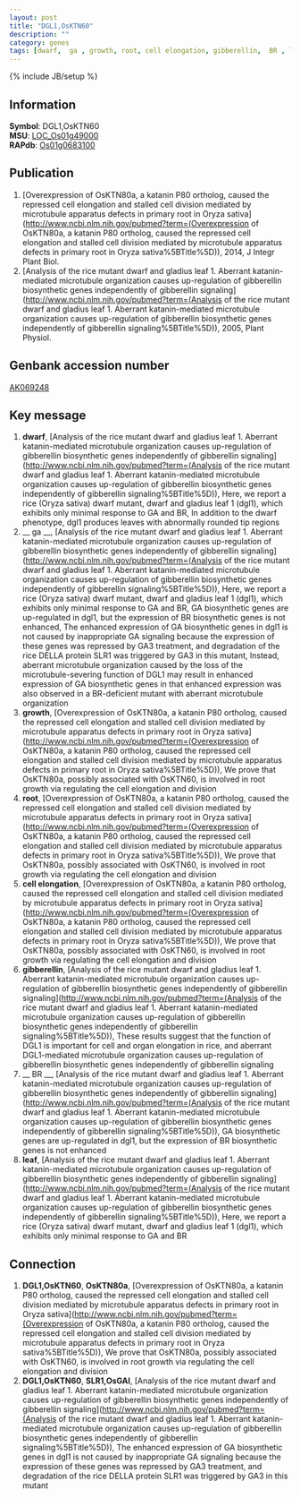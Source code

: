 ```yaml
---
layout: post
title: "DGL1,OsKTN60"
description: ""
category: genes
tags: [dwarf,  ga , growth, root, cell elongation, gibberellin,  BR , leaf]
---
```

{% include JB/setup %}

## Information
__Symbol__: DGL1,OsKTN60  
__MSU__: [LOC_Os01g49000](http://rice.plantbiology.msu.edu/cgi-bin/ORF_infopage.cgi?orf=LOC_Os01g49000)  
__RAPdb__: [Os01g0683100](http://rapdb.dna.affrc.go.jp/viewer/gbrowse_details/irgsp1?name=Os01g0683100)  

## Publication
1. [Overexpression of OsKTN80a, a katanin P80 ortholog, caused the repressed cell elongation and stalled cell division mediated by microtubule apparatus defects in primary root in Oryza sativa](http://www.ncbi.nlm.nih.gov/pubmed?term=(Overexpression of OsKTN80a, a katanin P80 ortholog, caused the repressed cell elongation and stalled cell division mediated by microtubule apparatus defects in primary root in Oryza sativa%5BTitle%5D)), 2014, J Integr Plant Biol.
2. [Analysis of the rice mutant dwarf and gladius leaf 1. Aberrant katanin-mediated microtubule organization causes up-regulation of gibberellin biosynthetic genes independently of gibberellin signaling](http://www.ncbi.nlm.nih.gov/pubmed?term=(Analysis of the rice mutant dwarf and gladius leaf 1. Aberrant katanin-mediated microtubule organization causes up-regulation of gibberellin biosynthetic genes independently of gibberellin signaling%5BTitle%5D)), 2005, Plant Physiol.

## Genbank accession number
[AK069248](http://www.ncbi.nlm.nih.gov/nuccore/AK069248)

## Key message
1. __dwarf__, [Analysis of the rice mutant dwarf and gladius leaf 1. Aberrant katanin-mediated microtubule organization causes up-regulation of gibberellin biosynthetic genes independently of gibberellin signaling](http://www.ncbi.nlm.nih.gov/pubmed?term=(Analysis of the rice mutant dwarf and gladius leaf 1. Aberrant katanin-mediated microtubule organization causes up-regulation of gibberellin biosynthetic genes independently of gibberellin signaling%5BTitle%5D)),  Here, we report a rice (Oryza sativa) dwarf mutant, dwarf and gladius leaf 1 (dgl1), which exhibits only minimal response to GA and BR, In addition to the dwarf phenotype, dgl1 produces leaves with abnormally rounded tip regions
2. __ ga __, [Analysis of the rice mutant dwarf and gladius leaf 1. Aberrant katanin-mediated microtubule organization causes up-regulation of gibberellin biosynthetic genes independently of gibberellin signaling](http://www.ncbi.nlm.nih.gov/pubmed?term=(Analysis of the rice mutant dwarf and gladius leaf 1. Aberrant katanin-mediated microtubule organization causes up-regulation of gibberellin biosynthetic genes independently of gibberellin signaling%5BTitle%5D)),  Here, we report a rice (Oryza sativa) dwarf mutant, dwarf and gladius leaf 1 (dgl1), which exhibits only minimal response to GA and BR, GA biosynthetic genes are up-regulated in dgl1, but the expression of BR biosynthetic genes is not enhanced, The enhanced expression of GA biosynthetic genes in dgl1 is not caused by inappropriate GA signaling because the expression of these genes was repressed by GA3 treatment, and degradation of the rice DELLA protein SLR1 was triggered by GA3 in this mutant, Instead, aberrant microtubule organization caused by the loss of the microtubule-severing function of DGL1 may result in enhanced expression of GA biosynthetic genes in that enhanced expression was also observed in a BR-deficient mutant with aberrant microtubule organization
3. __growth__, [Overexpression of OsKTN80a, a katanin P80 ortholog, caused the repressed cell elongation and stalled cell division mediated by microtubule apparatus defects in primary root in Oryza sativa](http://www.ncbi.nlm.nih.gov/pubmed?term=(Overexpression of OsKTN80a, a katanin P80 ortholog, caused the repressed cell elongation and stalled cell division mediated by microtubule apparatus defects in primary root in Oryza sativa%5BTitle%5D)),  We prove that OsKTN80a, possibly associated with OsKTN60, is involved in root growth via regulating the cell elongation and division
4. __root__, [Overexpression of OsKTN80a, a katanin P80 ortholog, caused the repressed cell elongation and stalled cell division mediated by microtubule apparatus defects in primary root in Oryza sativa](http://www.ncbi.nlm.nih.gov/pubmed?term=(Overexpression of OsKTN80a, a katanin P80 ortholog, caused the repressed cell elongation and stalled cell division mediated by microtubule apparatus defects in primary root in Oryza sativa%5BTitle%5D)),  We prove that OsKTN80a, possibly associated with OsKTN60, is involved in root growth via regulating the cell elongation and division
5. __cell elongation__, [Overexpression of OsKTN80a, a katanin P80 ortholog, caused the repressed cell elongation and stalled cell division mediated by microtubule apparatus defects in primary root in Oryza sativa](http://www.ncbi.nlm.nih.gov/pubmed?term=(Overexpression of OsKTN80a, a katanin P80 ortholog, caused the repressed cell elongation and stalled cell division mediated by microtubule apparatus defects in primary root in Oryza sativa%5BTitle%5D)),  We prove that OsKTN80a, possibly associated with OsKTN60, is involved in root growth via regulating the cell elongation and division
6. __gibberellin__, [Analysis of the rice mutant dwarf and gladius leaf 1. Aberrant katanin-mediated microtubule organization causes up-regulation of gibberellin biosynthetic genes independently of gibberellin signaling](http://www.ncbi.nlm.nih.gov/pubmed?term=(Analysis of the rice mutant dwarf and gladius leaf 1. Aberrant katanin-mediated microtubule organization causes up-regulation of gibberellin biosynthetic genes independently of gibberellin signaling%5BTitle%5D)),  These results suggest that the function of DGL1 is important for cell and organ elongation in rice, and aberrant DGL1-mediated microtubule organization causes up-regulation of gibberellin biosynthetic genes independently of gibberellin signaling
7. __ BR __, [Analysis of the rice mutant dwarf and gladius leaf 1. Aberrant katanin-mediated microtubule organization causes up-regulation of gibberellin biosynthetic genes independently of gibberellin signaling](http://www.ncbi.nlm.nih.gov/pubmed?term=(Analysis of the rice mutant dwarf and gladius leaf 1. Aberrant katanin-mediated microtubule organization causes up-regulation of gibberellin biosynthetic genes independently of gibberellin signaling%5BTitle%5D)),  GA biosynthetic genes are up-regulated in dgl1, but the expression of BR biosynthetic genes is not enhanced
8. __leaf__, [Analysis of the rice mutant dwarf and gladius leaf 1. Aberrant katanin-mediated microtubule organization causes up-regulation of gibberellin biosynthetic genes independently of gibberellin signaling](http://www.ncbi.nlm.nih.gov/pubmed?term=(Analysis of the rice mutant dwarf and gladius leaf 1. Aberrant katanin-mediated microtubule organization causes up-regulation of gibberellin biosynthetic genes independently of gibberellin signaling%5BTitle%5D)),  Here, we report a rice (Oryza sativa) dwarf mutant, dwarf and gladius leaf 1 (dgl1), which exhibits only minimal response to GA and BR

## Connection
1. __DGL1,OsKTN60__, __OsKTN80a__, [Overexpression of OsKTN80a, a katanin P80 ortholog, caused the repressed cell elongation and stalled cell division mediated by microtubule apparatus defects in primary root in Oryza sativa](http://www.ncbi.nlm.nih.gov/pubmed?term=(Overexpression of OsKTN80a, a katanin P80 ortholog, caused the repressed cell elongation and stalled cell division mediated by microtubule apparatus defects in primary root in Oryza sativa%5BTitle%5D)),  We prove that OsKTN80a, possibly associated with OsKTN60, is involved in root growth via regulating the cell elongation and division
2. __DGL1,OsKTN60__, __SLR1,OsGAI__, [Analysis of the rice mutant dwarf and gladius leaf 1. Aberrant katanin-mediated microtubule organization causes up-regulation of gibberellin biosynthetic genes independently of gibberellin signaling](http://www.ncbi.nlm.nih.gov/pubmed?term=(Analysis of the rice mutant dwarf and gladius leaf 1. Aberrant katanin-mediated microtubule organization causes up-regulation of gibberellin biosynthetic genes independently of gibberellin signaling%5BTitle%5D)),  The enhanced expression of GA biosynthetic genes in dgl1 is not caused by inappropriate GA signaling because the expression of these genes was repressed by GA3 treatment, and degradation of the rice DELLA protein SLR1 was triggered by GA3 in this mutant


